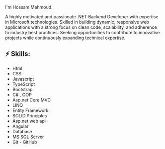 I'm Hossam Mahmoud.

A highly motivated and passionate .NET Backend Developer with expertise in Microsoft technologies. Skilled in building dynamic, responsive web applications with a strong focus on clean code, scalability, and adherence to industry best practices. Seeking opportunities to contribute to innovative projects while continuously expanding technical expertise.



## ⚡ Skills:
- Html
- CSS
- Javascript
- TypeScript
- Bootstrap
- C# , OOP
- Asp.net Core MVC
- LINQ
- Entity Framework
- SOLID Principles
- Asp.net web api
- Angular
- Database
- MS SQL Server
- Git - GitHub
